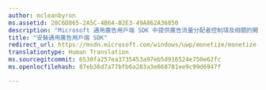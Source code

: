 ```yaml
---
author: mcleanbyron
ms.assetid: 28C6D865-2A5C-4B64-82E3-49A862A36850
description: "Microsoft 通用廣告用戶端 SDK 中提供廣告流量分配者控制項及相關的開發人員工具。"
title: "安裝通用廣告用戶端 SDK"
redirect_url: https://msdn.microsoft.com/windows/uwp/monetize/monetize-your-app-with-the-microsoft-store-engagement-and-monetization-sdk
translationtype: Human Translation
ms.sourcegitcommit: 6530fa257ea3735453a97eb5d916524e750e62fc
ms.openlocfilehash: 87eb36d7a77bfb6a283a3e668781ee9c99d6947f

---
```




<!--HONumber=Jun16_HO4-->


